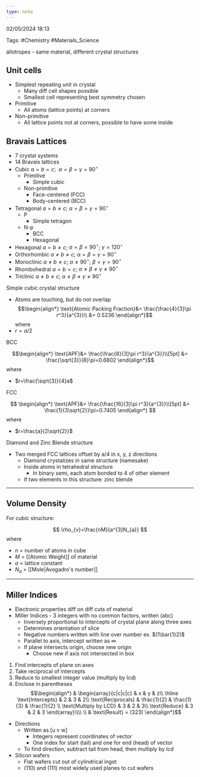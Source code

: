 ```yaml
---
type: note
---
```

02/05/2024 18:13

Tags: #Chemistry #Materials_Science 

allotropes - same material, different crystal structures

## Unit cells
- Simplest repeating unit in crystal
	- Many diff cell shapes possible
	- Smallest cell representing best symmetry chosen
- Primitive
	- All atoms (lattice points) at corners
- Non-primitive
	- All lattice points not at corners, possible to have some inside

## Bravais Lattices
- 7 crystal systems
- 14 Bravais lattices
- Cubic $a=b=c$;  $\alpha=\beta=\gamma=90^\circ$
	- Primitive
		- Simple cubic
	- Non-primitive
		- Face-centered (FCC)
		- Body-centered (BCC)
- Tetragonal $a=b\ne c$;  $\alpha=\beta=\gamma=90^\circ$ 
	- P
		- Simple tetragon
	- N-p
		- BCC
		- Hexagonal
- Hexagonal $a=b\ne c$;  $\alpha=\beta=90^\circ$;  $\gamma=120^\circ$  
- Orthorhombic  $a\ne b\ne c$;  $\alpha=\beta=\gamma=90^\circ$ 
- Monoclinic  $a\ne b\ne c$;  $\alpha\ne 90^\circ$;  $\beta=\gamma=90^\circ$ 
- Rhombohedral $a=b=c$;  $\alpha\ne\beta\ne\gamma\ne90^\circ$ 
- Triclinic $a\ne b\ne c$;  $\alpha\ne\beta\ne\gamma\ne90^\circ$ 

Simple cubic crystal structure 
- Atoms are touching, but do not overlap
$$\begin{align*}
\text{Atomic Packing Fraction}&= \frac{\frac{4}{3}\pi r^3}{a^{3}}\\
&= 0.5236
\end{align*}$$
where
- $r=a/2$

BCC

$$\begin{align*}
\text{APF}&= \frac{\frac{8}{3}\pi r^3}{a^{3}}\\[5pt]
&= \frac{\sqrt{3}}{8}\pi=0.6802
\end{align*}$$
where
- $r=\frac{\sqrt{3}}{4}a$

FCC

$$
\begin{align*}
\text{APF}&= \frac{\frac{16}{3}\pi r^3}{a^{3}}\\[5pt]
&= \frac{1}{3\sqrt{2}}\pi=0.7405
\end{align*}
$$
where
- $r=\frac{a}{2\sqrt{2}}$

Diamond and Zinc Blende structure
- Two merged FCC lattices offset by a/4 in x, y, z directions
	- Diamond crystalizes in same structure (namesake)
	- Inside atoms in tetrahedral structure
		- In binary semi, each atom bonded to 4 of other element
	- if two elements in this structure: zinc blende 


---

## Volume Density

For cubic structure:

$$
\rho_{v}=\frac{nM}{a^{3}N_{a}}
$$
where
- $n$ = number of atoms in cube
- $M$ = [[Atomic Weight]] of material
- $a$ = lattice constant
- $N_a$ = [[Mole|Avogadro's number]]

---

## Miller Indices
- Electronic properties diff on diff cuts of material
- Miller Indices - 3 integers with no common factors, written (abc)
	- Inversely proportional to intercepts of crystal plane along three axes
	- Determines orientation of slice
	- Negative numbers written with line over number ex. $(1\bar{1}2)$
	- Parallel to axis, intercept written as ∞
	- If plane intersects origin, choose new origin
		- Choose new if axis not intersected in box
1. Find intercepts of plane on axes
2. Take reciprocal of intercepts
3. Reduce to smallest integer value (multiply by lcd)
4. Enclose in parentheses
$$\begin{align*}
& \begin{array}{c|c|c|c}
& x & y & z\\
\hline
\text{Intercepts} & 2 & 3 & 2\\
\text{Reciprocals} & \frac{1}{2} & \frac{1}{3} & \frac{1}{2} \\
\text{Multiply by LCD} & 3 & 2 & 3\\
\text{Reduce} & 3 & 2 & 3
\end{array}\\\\
\\
& \text{Result} = (323)
\end{align*}$$

- Directions
	- Written as \[u v w]
		- Integers represent coordinates of vector
		- One index for start (tail) and one for end (head) of vector
	- To find direction, subtract tail from head, then multiply by lcd
- Silicon wafers
	- Flat wafers cut out of cylindrical ingot
	- (110) and (111) most widely used planes to cut wafers